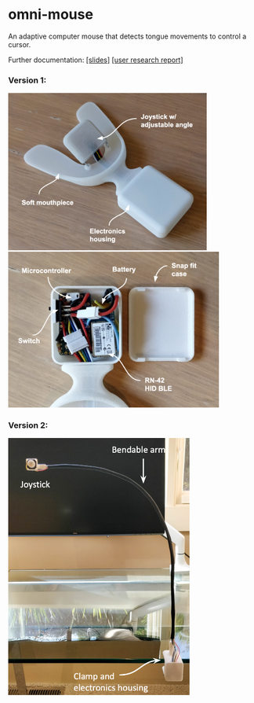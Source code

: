 # omni-mouse
An adaptive computer mouse that detects tongue movements to control a cursor.


Further documentation: [[slides]](https://docs.google.com/presentation/d/1gqfWp77rRQ_fnIK2S10crAoqV5gvX4WOMWYWn-EFgvU/edit?usp=sharing) [[user research report]](https://docs.google.com/document/d/1HK3PQHsJ8Ys6pttRrG1V9VscqA7xPYf28z5V0fU0UI0/edit?usp=sharing)

### Version 1:

<img src="v1/images/mouthpiece.png" width = "405"> <img src="v1/images/electronics.png" width = "430">

### Version 2:

<img src="v2/images/omni_v2.png" width = "370">
